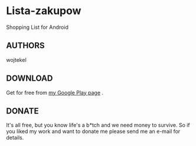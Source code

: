 # Lista-zakupow
Shopping List for Android

## AUTHORS
wojtekel

## DOWNLOAD
Get for free from [my Google Play page](https://play.google.com/store/apps/developer?id=Wojciech+Le%C5%9Bniak) .

## DONATE
It's all free, but you know life's a b*tch and we need money to survive. So if you liked my work and want to donate me please send me an e-mail for details.
